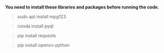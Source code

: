 **You need to install these libraries and packages before running the code.**

> sudo apt install mpg123

> conda install pyqt

> pip install requests

> pip install opencv-python
